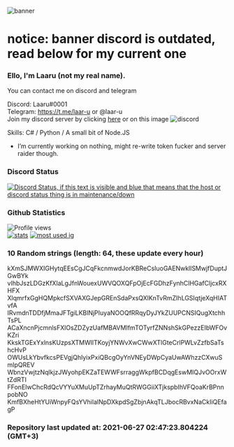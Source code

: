 
![banner](https://raw.githubusercontent.com/stop-bark/stop-bark/master/banner4.png)
# notice: banner discord is outdated, read below for my current one


### Ello, I'm Laaru (not my real name).

You can contact me on discord and telegram  

Discord: Laaru#0001  
Telegram: https://t.me/laar-u or @laar-u  
Join my discord server by clicking [here](https://discord.gg/invite/monk) or on this image ![discord](https://discord.com/api/guilds/848458923136122901/embed.png)

Skills: C# / Python / A small bit of Node.JS  

- I’m currently working on nothing, might re-write token fucker and server raider though.

### Discord Status
[![Discord Status, if this text is visible and blue that means that the host or discord status thing is in maintenance/down](https://discord.c99.nl/widget/theme-4/739824148267925565.png)](https://discord.c99.nl/)

### Github Statistics
![Profile views](https://komarev.com/ghpvc/?username=Laar-u) <br> [![stats](https://github-readme-stats.vercel.app/api?username=Laar-u&show_icons=true&theme=synthwave)](https://github.com/anuraghazra/github-readme-stats) [![most used ig](https://github-readme-stats.vercel.app/api/top-langs/?username=Laar-u&layout=compact&theme=synthwave&show_icons=true&langs_count=10)]((https://github.com/anuraghazra/github-readme-stats))

### 10 Random strings (length: 64, these update every hour)
kXmSJMWXIGHytqEEsCgJCqFkcnmwdJorKBReCsIuoGAENwkllSMwjfDuptJGwBYk
vIhbJszLDGzKfXlaLgJfnWouexUWVQOXQFpOjEcFGDhzFynhClHGafCljcxRXHFX
XlqmrfxGgHQMpkcfSXVAXGJepGREnSdaPxsQXlKnTvRmZIhLGSIqtjeXqHIATvfA
IRvmdnTDDfjMmaJFTgiLKBlNjPIuyaNOOQfRRqyDyJYkZUUPCNSIQugXtchhTsPL
ACaXncnPjcmnlsFXlOsZDZyzUafMBAVMIfmTOTyrfZNNshSkGPezzEIbWFOvKZri
KkskTGExYxlnsKUzpsXTMWlITKoyjYNWvXwCWwXTlGteCrlPWLvZzfbSaTshcHvP
OWUsLkYbvfkcsPEVgjQhlyixPxiQBcgOyYnVNEyDWpCyaUwAWhzzCXwuSmIpQREV
WbnzVwjtzNqlkjzJWyohpEKZaTEWWFsrraggWkpfBCDqgEswMIQJvOOrxWtZdRTI
FFonEIwChcRdQcVYYuXMuUpTZrhayMuQtRWGGiiXTjkspbIhVFQoaKrBPnnpobNO
KmfBXheHtYUiWnpyFQsYVhilalNpDXkpdSgZbjnAkqTLJbocRBvxNaCkIiQEfagP

### Repository last updated at: 2021-06-27 02:47:23.804224 (GMT+3)
